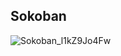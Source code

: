 ## Sokoban

![Sokoban_l1kZ9Jo4Fw](https://github.com/Bellory-X/qt-game-socoban/assets/80157339/773f5c75-fd40-4ccd-9800-800ab294730f)
